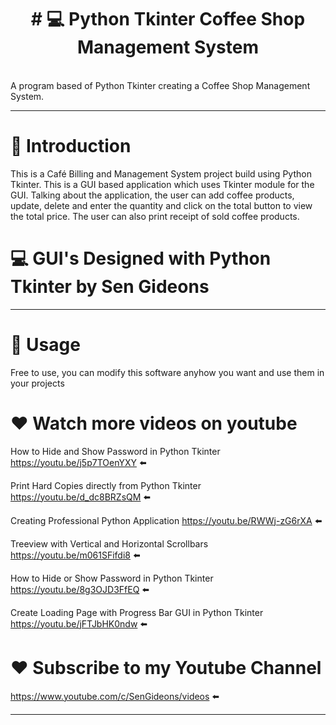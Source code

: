 <h1 align='center'># 💻 Python Tkinter Coffee Shop Management System </h1>
 <br/>
A program based of Python Tkinter creating a Coffee Shop Management System.

____
# 🎈 Introduction
This is a Café Billing and Management System project build using Python Tkinter. This is a GUI based application which  uses Tkinter module for the GUI. Talking about the application, the user can add coffee products, update, delete and enter the quantity and click on the total button to view the total price. The user can also print receipt of sold coffee products.

# 💻 GUI's Designed with Python Tkinter by Sen Gideons


____

# 📝 Usage
Free to use, you can modify this software anyhow you want and use them in your projects


# ❤️ Watch more videos on youtube

How to Hide and Show Password in Python Tkinter
https://youtu.be/j5p7TOenYXY ⬅️

Print Hard Copies directly from Python Tkinter
https://youtu.be/d_dc8BRZsQM ⬅️

Creating Professional Python Application
https://youtu.be/RWWj-zG6rXA ⬅️

Treeview with Vertical and Horizontal Scrollbars
https://youtu.be/m061SFifdi8 ⬅️

How to Hide or Show Password in Python Tkinter
https://youtu.be/8g3OJD3FfEQ ⬅️

Create Loading Page with Progress Bar GUI in Python Tkinter
https://youtu.be/jFTJbHK0ndw ⬅️


# ❤️ Subscribe to my Youtube Channel
https://www.youtube.com/c/SenGideons/videos ⬅️

____
